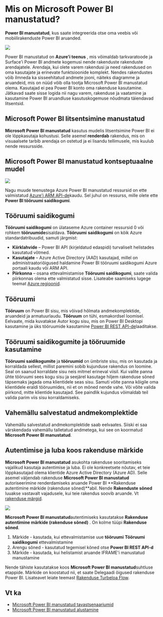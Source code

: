 <properties
   pageTitle="Mis on Microsoft Power BI manustatud?"
   description="Power BI manustatud võimaldab integreerida Power BI aruanded teie veebis või mobiilirakenduste seetõttu ei pea te luua kohandatud lahendusi kasutajate andmete visualiseerimiseks"
   services="power-bi-embedded"
   documentationCenter=""
   authors="guyinacube"
   manager="erikre"
   editor=""
   tags=""/>
<tags
   ms.service="power-bi-embedded"
   ms.devlang="NA"
   ms.topic="article"
   ms.tgt_pltfrm="NA"
   ms.workload="powerbi"
   ms.date="10/04/2016"
   ms.author="asaxton"/>

# <a name="what-is-microsoft-power-bi-embedded"></a>Mis on Microsoft Power BI manustatud?

**Power BI manustatud**, kus saate integreerida otse oma veebis või mobiilirakenduste Power BI aruanded.

![](media\powerbi-embedded-whats-is\what-is.png)

Power BI manustatud on **Azure'i teenus** , mis võimaldab tarkvaratoode ja Surface'i Power BI andmete kogemusi nende rakenduste rakenduste arendajatele. Arendaja, kui olete varem rakendusi ja need rakendused on oma kasutajate ja erinevate funktsioonide komplekt. Nendes rakendustes võib ilmneda ka sisseehitatud andmete jooni, näiteks diagramme ja aruandeid, mis on nüüd võib olla tootja Microsoft Power BI manustatud olema. Kasutajad ei pea Power BI konto oma rakenduse kasutamine. Jätkavad saate sisse logida nii nagu varem, rakenduse ja vaatamine ja kasutamine Power BI aruandluse kasutuskogemuse nõudmata täiendavad litsentsid.

## <a name="licensing-for-microsoft-power-bi-embedded"></a>Microsoft Power BI litsentsimine manustatud

**Microsoft Power BI manustatud** kasutus mudelis litsentsimine Power BI ei ole lõppkasutaja kohustusi.  Selle asemel **renderdab** rakendus, mis on visuaalsete tarbib arendaja on ostetud ja ei lisandu tellimusele, mis kuulub nende ressursside.

## <a name="microsoft-power-bi-embedded-conceptual-model"></a>Microsoft Power BI manustatud kontseptuaalne mudel

![](media\powerbi-embedded-whats-is\model.png)

Nagu muude teenustega Azure Power BI manustatud ressursid on ette valmistatud [Azure'i ARM API-de](https://msdn.microsoft.com/library/mt712306.aspx)kaudu. Sel juhul on ressurss, mille olete ette **Power BI tööruumi saidikogumi**.

## <a name="workspace-collection"></a>Tööruumi saidikogumi

**Tööruumi saidikogumi** on ülataseme Azure container ressursid 0 või rohkem **tööruumide**sisaldava.  **Tööruumi** **saidikogumi** on kõik Azure standardatribuudid, samuti järgmist:

-   **Kiirklahvide** – Power BI API (kirjeldatud edaspidi) turvaliselt helistades kasutatud võtmed.
-   **Kasutajate** – Azure Active Directory (AAD) kasutajad, millel on administraatoriõigused haldamine Power BI tööruumi saidikogumi Azure portaali kaudu või ARM API.
-   **Piirkonna** – osana ettevalmistamise **Tööruumi saidikogumi**, saate valida piirkonnas olema ette valmistatud sisse. Lisateabe saamiseks lugege teemat [Azure regioonid](https://azure.microsoft.com/regions/).

## <a name="workspace"></a>Tööruumi

**Tööruum** on Power BI sisu, mis võivad hõlmata andmekomplektide, aruandeid ja armatuurlaudu. **Tööruum** on tühi, esmakordsel loomisel. Eelvaate, mida kuvatakse Autor kogu sisu, mis on Power BI Desktopi kasutamine ja üks tööruumide kasutamine [Power BI REST API-de](http://docs.powerbi.apiary.io/reference)laaditakse.

## <a name="using-workspace-collections-and-workspaces"></a>Tööruumi saidikogumite ja tööruumide kasutamine
**Tööruumi saidikogumite** ja **tööruumid** on ümbriste sisu, mis on kasutada ja korraldada sellest, millist paremini sobib kujunduse rakendus on loomine. Seal on saanud korraldate sisu neis mitmel erineval viisil. Kui valite panna ühte tööruumi sees kogu sisu ja seejärel kasutage hiljem rakenduse sõned täpsemaks jagada oma klientidele seas sisu. Samuti võite panna kõigile oma klientidele eraldi tööruumides, nii et on mõned nende vahe. Või võite valida piirkond, mitte klientide kasutajad. See paindlik kujundus võimaldab teil valida parim viis sisu korraldamiseks.

## <a name="cached-datasets"></a>Vahemällu salvestatud andmekomplektide

Vahemällu salvestatud andmekomplektide saab eelvaates.  Siiski ei saa värskendada vahemällu talletatud andmetega, kui see on koormatud **Microsoft Power BI manustatud**.

## <a name="authentication-and-authorization-with-app-tokens"></a>Autentimise ja luba koos rakenduse märkide

**Microsoft Power BI manustatud** asukohta rakenduse sooritamiseks vajalikud kasutaja autentimise ja luba. Ei ole konkreetsete nõutav, et teie lõppkasutajad olema klientide Azure Active Directory (Azure AD).  Selle asemel väljendab rakenduse **Microsoft Power BI manustatud** autoriseerimine renderdamiseks aruande Power BI **Rakenduse autentimine märkide (rakenduse sõned)**abil.  Nende **Rakenduste sõned** luuakse vastavalt vajadusele, kui teie rakendus soovib aruande.  Vt [rakenduse märgid](power-bi-embedded-get-started-sample.md#key-flow).

![](media\powerbi-embedded-whats-is\app-tokens.png)

**Microsoft Power BI manustatud**autentimiseks kasutatakse **Rakenduse autentimine märkide (rakenduse sõned)** .  On kolme tüüpi **Rakenduse sõned**.

1.  Märkide - kasutada, kui ettevalmistamise uue **tööruumi** **Tööruumi saidikogumi** ettevalmistamine
2.  Arengu sõned - kasutatud tegemisel kõned otse **Power BI REST API-d**
3.  Märkide - kasutada, kui helistamist aruande IFRAME'i manustatud manustamine

Nende tähiste kasutatakse koos **Microsoft Power BI manustatud**suhtluse etappide.  Märkide on koostatud nii, et saate Delegaadi õigused rakenduse Power BI. Lisateavet leiate teemast [Rakenduse Turbeloa Flow](power-bi-embedded-app-token-flow.md).

## <a name="see-also"></a>Vt ka
- [Microsoft Power BI manustatud tavastsenaariumid](power-bi-embedded-scenarios.md)
- [Microsoft Power BI manustatud alustamine](power-bi-embedded-get-started.md)
